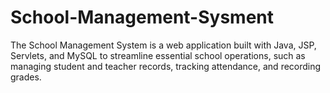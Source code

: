 # School-Management-Sysment
The School Management System is a web application built with Java, JSP, Servlets, and MySQL to streamline essential school operations, such as managing student and teacher records, tracking attendance, and recording grades.
